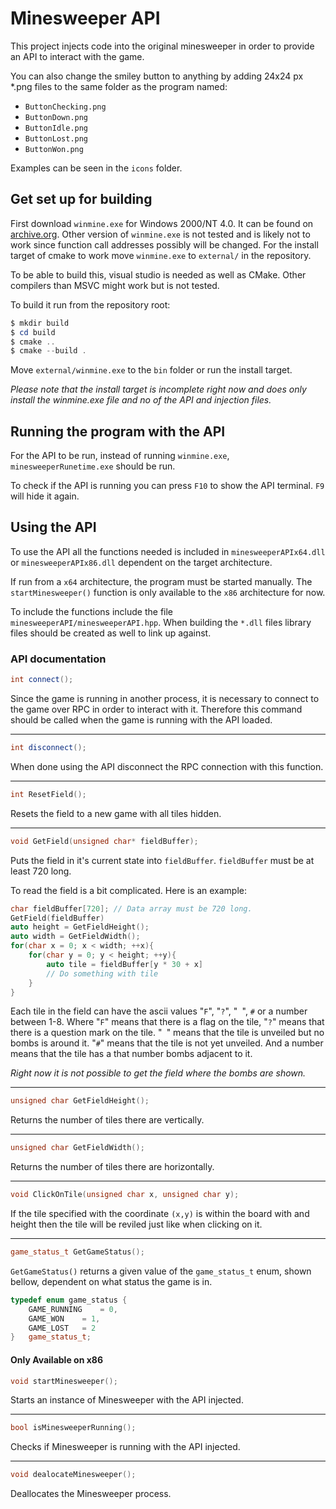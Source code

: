 # Minesweeper API

This project injects code into the original minesweeper in order to provide an API to interact with the game.

You can also change the smiley button to anything by adding 24x24 px \*.png files to the same folder as the program named:

- `ButtonChecking.png`
- `ButtonDown.png`
- `ButtonIdle.png`
- `ButtonLost.png`
- `ButtonWon.png`

Examples can be seen in the `icons` folder.

## Get set up for building

First download `winmine.exe` for Windows 2000/NT 4.0. It can be found on [archive.org](https://archive.org/details/BestOfWindowsEntertainmentPack64Bit). Other version of `winmine.exe` is not tested and is likely not to work since function call addresses possibly will be changed. For the install target of cmake to work move `winmine.exe` to `external/` in the repository.

To be able to build this, visual studio is needed as well as CMake. Other compilers than MSVC might work but is not tested.

To build it run from the repository root:

```powershell
$ mkdir build
$ cd build
$ cmake ..
$ cmake --build .
```

Move `external/winmine.exe` to the `bin` folder or run the install target.

_Please note that the install target is incomplete right now and does only install the winmine.exe file and no of the API and injection files._

## Running the program with the API

For the API to be run, instead of running `winmine.exe`, `minesweeperRunetime.exe` should be run.

To check if the API is running you can press `F10` to show the API terminal. `F9` will hide it again.

## Using the API

To use the API all the functions needed is included in `minesweeperAPIx64.dll` or `minesweeperAPIx86.dll` dependent on the target architecture.

If run from a `x64` architecture, the program must be started manually. The `startMinesweeper()` function is only available to the `x86` architecture for now.

To include the functions include the file `minesweeperAPI/minesweeperAPI.hpp`. When building the `*.dll` files library files should be created as well to link up against.

### API documentation

```c++
int connect();
```

Since the game is running in another process, it is necessary to connect to the game over RPC in order to interact with it. Therefore this command should be called when the game is running with the API loaded.

---

```c++
int disconnect();
```

When done using the API disconnect the RPC connection with this function.

---

```c++
int ResetField();
```

Resets the field to a new game with all tiles hidden.

---

```c++
void GetField(unsigned char* fieldBuffer);
```

Puts the field in it's current state into `fieldBuffer`. `fieldBuffer` must be at least 720 long.

To read the field is a bit complicated. Here is an example:

```c++
char fieldBuffer[720]; // Data array must be 720 long.
GetField(fieldBuffer)
auto height = GetFieldHeight();
auto width = GetFieldWidth();
for(char x = 0; x < width; ++x){
    for(char y = 0; y < height; ++y){
        auto tile = fieldBuffer[y * 30 + x]
        // Do something with tile
    }
}
```

Each tile in the field can have the ascii values "`F`", "`?`", "` `", `#` or a number between 1-8. Where "`F`" means that there is a flag on the tile, "`?`" means that there is a question mark on the tile. "` `" means that the tile is unveiled but no bombs is around it. "`#`" means that the tile is not yet unveiled. And a number means that the tile has a that number bombs adjacent to it.

_Right now it is not possible to get the field where the bombs are shown._

---

```c++
unsigned char GetFieldHeight();
```

Returns the number of tiles there are vertically.

---

```c++
unsigned char GetFieldWidth();
```

Returns the number of tiles there are horizontally.

---

```c++
void ClickOnTile(unsigned char x, unsigned char y);
```

If the tile specified with the coordinate `(x,y)` is within the board with and height then the tile will be reviled just like when clicking on it.

---

```c++
game_status_t GetGameStatus();
```

`GetGameStatus()` returns a given value of the `game_status_t` enum, shown bellow, dependent on what status the game is in.

```c++
typedef enum game_status {
    GAME_RUNNING    = 0,
    GAME_WON    = 1,
    GAME_LOST   = 2
}   game_status_t;
```

#### Only Available on x86

```c++
void startMinesweeper();
```

Starts an instance of Minesweeper with the API injected.

---

```c++
bool isMinesweeperRunning();
```

Checks if Minesweeper is running with the API injected.

---

```c++
void dealocateMinesweeper();
```

Deallocates the Minesweeper process.

